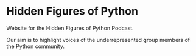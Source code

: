 # Hidden Figures of Python

Website for the Hidden Figures of Python Podcast.

Our aim is to highlight voices of the underrepresented group members of the
Python community.

